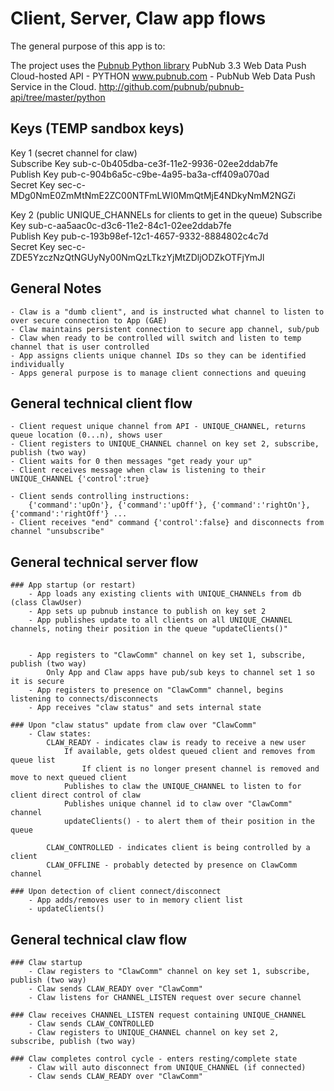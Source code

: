 # Client, Server, Claw app flows

The general purpose of this app is to:

The project uses the [Pubnub Python library](https://github.com/pubnub/pubnub-api/tree/master/python/)
PubNub 3.3 Web Data Push Cloud-hosted API - PYTHON
www.pubnub.com - PubNub Web Data Push Service in the Cloud. 
http://github.com/pubnub/pubnub-api/tree/master/python

## Keys (TEMP sandbox keys)
Key 1 (secret channel for claw)  
Subscribe Key		sub-c-0b405dba-ce3f-11e2-9936-02ee2ddab7fe  
Publish Key			pub-c-904b6a5c-c9be-4a95-ba3a-cff409a070ad  
Secret Key			sec-c-MDg0NmE0ZmMtNmE2ZC00NTFmLWI0MmQtMjE4NDkyNmM2NGZi  

Key 2 (public UNIQUE_CHANNELs for clients to get in the queue)
Subscribe Key		sub-c-aa5aac0c-d3c6-11e2-84c1-02ee2ddab7fe  
Publish Key			pub-c-193b98ef-12c1-4657-9332-8884802c4c7d  
Secret Key			sec-c-ZDE5YzczNzQtNGUyNy00NmQzLTkzYjMtZDljODZkOTFjYmJl

## General Notes
	- Claw is a "dumb client", and is instructed what channel to listen to over secure connection to App (GAE)
	- Claw maintains persistent connection to secure app channel, sub/pub
	- Claw when ready to be controlled will switch and listen to temp channel that is user controlled
	- App assigns clients unique channel IDs so they can be identified individually
	- Apps general purpose is to manage client connections and queuing

## General technical client flow
	- Client request unique channel from API - UNIQUE_CHANNEL, returns queue location (0...n), shows user
	- Client registers to UNIQUE_CHANNEL channel on key set 2, subscribe, publish (two way)
	- Client waits for 0 then messages "get ready your up"
	- Client receives message when claw is listening to their UNIQUE_CHANNEL {'control':true}
	
	- Client sends controlling instructions:
		{'command':'upOn'}, {'command':'upOff'}, {'command':'rightOn'}, {'command':'rightOff'} ...
	- Client receives "end" command {'control':false} and disconnects from channel "unsubscribe"
	
## General technical server flow

	### App startup (or restart)
		- App loads any existing clients with UNIQUE_CHANNELs from db (class ClawUser)
		- App sets up pubnub instance to publish on key set 2
		- App publishes update to all clients on all UNIQUE_CHANNEL channels, noting their position in the queue "updateClients()"
		
		
		- App registers to "ClawComm" channel on key set 1, subscribe, publish (two way)
			Only App and Claw apps have pub/sub keys to channel set 1 so it is secure
		- App registers to presence on "ClawComm" channel, begins listening to connects/disconnects
		- App receives "claw status" and sets internal state
		
	### Upon "claw status" update from claw over "ClawComm"
		- Claw states:
			CLAW_READY - indicates claw is ready to receive a new user
				If available, gets oldest queued client and removes from queue list
					If client is no longer present channel is removed and move to next queued client
				Publishes to claw the UNIQUE_CHANNEL to listen to for client direct control of claw
				Publishes unique channel id to claw over "ClawComm" channel
				updateClients() - to alert them of their position in the queue
				
			CLAW_CONTROLLED - indicates client is being controlled by a client
			CLAW_OFFLINE - probably detected by presence on ClawComm channel
	
	### Upon detection of client connect/disconnect
		- App adds/removes user to in memory client list
		- updateClients()		
			
## General technical claw flow	
	
	### Claw startup
		- Claw registers to "ClawComm" channel on key set 1, subscribe, publish (two way)
		- Claw sends CLAW_READY over "ClawComm"
		- Claw listens for CHANNEL_LISTEN request over secure channel
		
	### Claw receives CHANNEL_LISTEN request containing UNIQUE_CHANNEL
		- Claw sends CLAW_CONTROLLED
		- Claw registers to UNIQUE_CHANNEL channel on key set 2, subscribe, publish (two way)
		
	### Claw completes control cycle - enters resting/complete state
		- Claw will auto disconnect from UNIQUE_CHANNEL (if connected)
		- Claw sends CLAW_READY over "ClawComm"